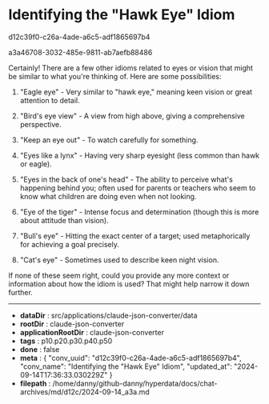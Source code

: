 # Identifying the "Hawk Eye" Idiom

d12c39f0-c26a-4ade-a6c5-adf1865697b4

a3a46708-3032-485e-9811-ab7aefb88486

 Certainly! There are a few other idioms related to eyes or vision that might be similar to what you're thinking of. Here are some possibilities:

1. "Eagle eye" - Very similar to "hawk eye," meaning keen vision or great attention to detail.

2. "Bird's eye view" - A view from high above, giving a comprehensive perspective.

3. "Keep an eye out" - To watch carefully for something.

4. "Eyes like a lynx" - Having very sharp eyesight (less common than hawk or eagle).

5. "Eyes in the back of one's head" - The ability to perceive what's happening behind you; often used for parents or teachers who seem to know what children are doing even when not looking.

6. "Eye of the tiger" - Intense focus and determination (though this is more about attitude than vision).

7. "Bull's eye" - Hitting the exact center of a target; used metaphorically for achieving a goal precisely.

8. "Cat's eye" - Sometimes used to describe keen night vision.

If none of these seem right, could you provide any more context or information about how the idiom is used? That might help narrow it down further.

---

* **dataDir** : src/applications/claude-json-converter/data
* **rootDir** : claude-json-converter
* **applicationRootDir** : claude-json-converter
* **tags** : p10.p20.p30.p40.p50
* **done** : false
* **meta** : {
  "conv_uuid": "d12c39f0-c26a-4ade-a6c5-adf1865697b4",
  "conv_name": "Identifying the \"Hawk Eye\" Idiom",
  "updated_at": "2024-09-14T17:36:33.030229Z"
}
* **filepath** : /home/danny/github-danny/hyperdata/docs/chat-archives/md/d12c/2024-09-14_a3a.md